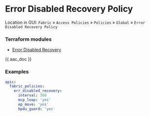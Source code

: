 # Error Disabled Recovery Policy

Location in GUI:
`Fabric` » `Access Policies` » `Policies` » `Global` » `Error Disabled Recovery Policy`

### Terraform modules

* [Error Disabled Recovery](https://registry.terraform.io/modules/netascode/error-disabled-recovery/aci/latest)

{{ aac_doc }}
### Examples

```yaml
apic:
  fabric_policies:
    err_disabled_recovery:
      interval: 360
      mcp_loop: 'yes'
      ep_move: 'yes'
      bpdu_guard: 'yes'
```
